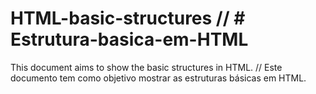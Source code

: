 # HTML-basic-structures // # Estrutura-basica-em-HTML
This document aims to show the basic structures in HTML.
//
Este documento tem como objetivo mostrar as estruturas básicas em HTML.
